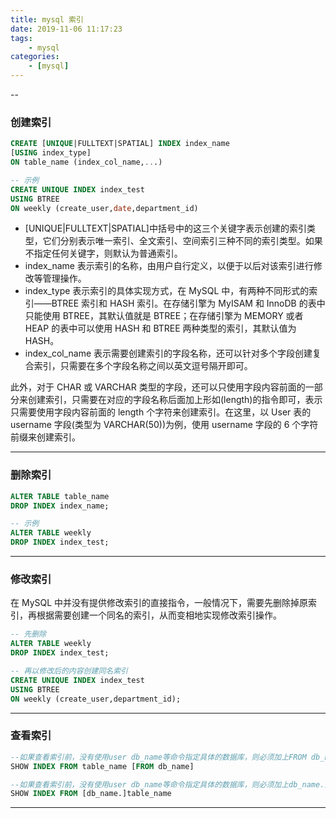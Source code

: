 ```yaml
---
title: mysql 索引
date: 2019-11-06 11:17:23
tags:
    - mysql
categories:
    - [mysql]
---
```


--

<!-- more -->

### 创建索引

```sql
CREATE [UNIQUE|FULLTEXT|SPATIAL] INDEX index_name
[USING index_type]
ON table_name (index_col_name,...)

-- 示例
CREATE UNIQUE INDEX index_test
USING BTREE
ON weekly (create_user,date,department_id)
```

-   [UNIQUE|FULLTEXT|SPATIAL]中括号中的这三个关键字表示创建的索引类型，它们分别表示唯一索引、全文索引、空间索引三种不同的索引类型。如果不指定任何关键字，则默认为普通索引。
-   index_name 表示索引的名称，由用户自行定义，以便于以后对该索引进行修改等管理操作。
-   index_type 表示索引的具体实现方式，在 MySQL 中，有两种不同形式的索引——BTREE 索引和 HASH 索引。在存储引擎为 MyISAM 和 InnoDB 的表中只能使用 BTREE，其默认值就是 BTREE；在存储引擎为 MEMORY 或者 HEAP 的表中可以使用 HASH 和 BTREE 两种类型的索引，其默认值为 HASH。
-   index_col_name 表示需要创建索引的字段名称，还可以针对多个字段创建复合索引，只需要在多个字段名称之间以英文逗号隔开即可。

此外，对于 CHAR 或 VARCHAR 类型的字段，还可以只使用字段内容前面的一部分来创建索引，只需要在对应的字段名称后面加上形如(length)的指令即可，表示只需要使用字段内容前面的 length 个字符来创建索引。在这里，以 User 表的 username 字段(类型为 VARCHAR(50))为例，使用 username 字段的 6 个字符前缀来创建索引。

---

### 删除索引

```sql
ALTER TABLE table_name
DROP INDEX index_name;

-- 示例
ALTER TABLE weekly
DROP INDEX index_test;
```

---

### 修改索引

在 MySQL 中并没有提供修改索引的直接指令，一般情况下，需要先删除掉原索引，再根据需要创建一个同名的索引，从而变相地实现修改索引操作。

```sql
-- 先删除
ALTER TABLE weekly
DROP INDEX index_test;

-- 再以修改后的内容创建同名索引
CREATE UNIQUE INDEX index_test
USING BTREE
ON weekly (create_user,department_id);
```

---

### 查看索引

```sql
--如果查看索引前，没有使用user db_name等命令指定具体的数据库，则必须加上FROM db_name
SHOW INDEX FROM table_name [FROM db_name]

--如果查看索引前，没有使用user db_name等命令指定具体的数据库，则必须加上db_name.前缀
SHOW INDEX FROM [db_name.]table_name
```

---
